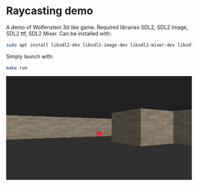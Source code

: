 # Raycasting demo

A demo of Wolfenstein 3d like game. Required libraries SDL2, SDL2 Image, SDL2 ttf, SDL2 Mixer. Can be installed with:

```bash
sudo apt install libsdl2-dev libsdl2-image-dev libsdl2-mixer-dev libsdl2-ttf-dev
```

Simply launch with:

```bash
make run
```

![preview](preview.png)
